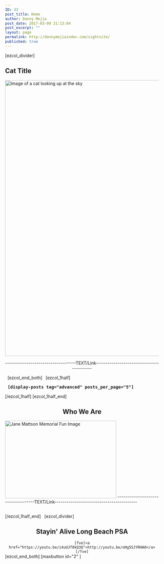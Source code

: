 ```yaml
---
ID: 33
post_title: Home
author: Danny Mejia
post_date: 2017-03-09 21:13:04
post_excerpt: ""
layout: page
permalink: http://dannymejiaindev.com/sightsite/
published: true
---
```

[ezcol_divider] 
## Cat Title

<img id="longdesc-return-441" class="alignnone size-full wp-image-441" tabindex="-1" src="http://dannymejiaindev.com/sightsite/wp-content/uploads/2017/04/Cat_4-e1492198697630.jpg" alt="Image of a cat looking up at the sky" width="1600" height="900" longdesc="http://dannymejiaindev.com/sightsite?longdesc=441&referrer=33" /> <p style="text-align: center;">
  ------------------------------------TEXT/Link------------------------------------------
</p>   [ezcol_end_both]   [ezcol_1half] 

<pre> <strong>[display-posts tag="advanced" posts_per_page="5"]</strong></pre> [/ezcol_1half] [ezcol_1half_end] 

<h2 class="wsite-content-title" style="text-align: center;">
  Who We Are
</h2>

<img id="longdesc-return-232" class="size-full wp-image-232 aligncenter" tabindex="-1" src="http://dannymejiaindev.com/sightsite/wp-content/uploads/2017/03/6909542.jpg" alt="Jane Mattson Memorial Fun Image" width="364" height="253" longdesc="http://dannymejiaindev.com/sightsite?longdesc=232&referrer=33" /> ------------------------------------TEXT/Link------------------------------------------ <h2 class="wsite-content-title">
</h2> [/ezcol_1half_end]   [ezcol_divider] 

<h2 class="wsite-content-title" style="text-align: center;">
  Stayin' Alive Long Beach PSA
</h2>

<div style="text-align: center;">
  <code>[fve]&lt;a href="https://youtu.be/i4uUJf8kQ3Q">http://youtu.be/oHg5SJYRHA0&lt;/a>[/fve]</code>
</div> [ezcol_end_both] [maxbutton id="2" ]